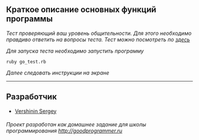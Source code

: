 ## Краткое описание основных функций программы
  *Тест проверяющий ваш уровень общительности. Для этого необходимо правдиво ответить на вопросы теста. Тест можно посмотреть по [здесь](http://www.syntone-spb.ru/library/article_syntone/content/4969.html)*

  *Для запуска теста необходимо запустить программу*
     
  ```
  ruby go_test.rb
  ```
    
  *Далее следовать инструкции на экране*
  
***
    
## Разработчик

  * [Vershinin Sergey](https://github.com/Yarroo)
  
###### Проект разработан как домашнее задание для школы программирования http://goodprogrammer.ru
    